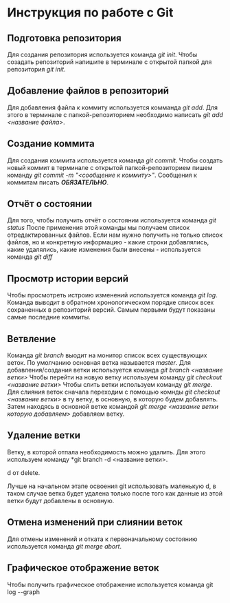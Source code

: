 # Инструкция по работе с Git

## Подготовка репозитория
Для создания репозитория используется команда *git init*. Чтобы созадать репозиторий напишите в терминале с открытой папкой для репозитория *git init*.

## Добавление файлов в репозиторий

Для добавления файла к коммиту используется комманда *git add*. Для этого в терминале с папкой-репозиторием необходимо написать *git add <название файла>*.

## Создание коммита
Для создания коммита используется команда *git commit*. Чтобы создать новый коммит в терминале с открытой папкой-репозиторием пишем команду *git commit -m "<сообщение к коммиту>"*. Сообщения к коммитам писать ***ОБЯЗАТЕЛЬНО***.

## Отчёт о состоянии
Для того, чтобы получить отчёт о состоянии   используется команда *git status*
После применения этой команды мы получаем список отредактированных файлов.
Если нам нужно получить не только список файлов, но и конкретную информацию -  какие строки добавлялись, какие удалялись, какие изменения были внесены - используется команда *git diff*

## Просмотр истории версий
Чтобы просмотреть  истроию изменений  используется команда *git log*.
Команда выводит в обратном хронологическом порядке список всех сохраненных в репозиторий версий. Самым первыми будут показаны самые последние коммиты.

## Ветвление
Команда *git branch* выодит на монитор список всех существующих веток. По умолчанию основная ветка называется *master*. 
Для добавления/создания ветки используется команда *git branch <название ветки>*
Чтобы перейти на новую ветку используем команду *git checkout <название ветки>*
Чтобы слить ветки используем команду *git merge*.
Для слияния веток сначала переходим  с помощью комнды *git checkout <название ветки>* в ту ветку, в основную, в которую будем добавлять.
Затем находясь в основной ветке командой *git merge <название ветки которую добавляем>* добавляем ветку. 

## Удаление ветки
Ветку, в которой отпала необходимость можно удалить. Для этого используем команду *git branch -d <название ветки>.

d от delete.

Лучше на начальном этапе освоения git использовать маленькую d, в таком случае  ветка будет удалена только после того как данные из этой ветки будут добавлены в основную.

## Отмена изменений при слиянии веток
Для отмены изменений  и отката к первоначальному состоянию используется команда *git merge abort*.

## Графическое отображение веток
Чтобы получить графическое отображение используется команда git log --graph
